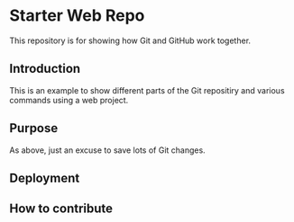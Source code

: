# Starter Web Repo

This repository is for showing how Git and GitHub work together.

## Introduction

This is an example to show different parts of the Git repositiry and various commands using a web project.

## Purpose

As above, just an excuse to save lots of Git changes.

## Deployment

## How to contribute
